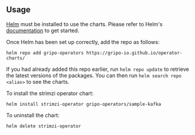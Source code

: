 ## Usage

[Helm](https://helm.sh) must be installed to use the charts.  Please refer to
Helm's [documentation](https://helm.sh/docs) to get started.

Once Helm has been set up correctly, add the repo as follows:

    helm repo add gripo-operators https://gripo-io.github.io/operator-charts/

If you had already added this repo earlier, run `helm repo update` to retrieve
the latest versions of the packages.  You can then run `helm search repo
<alias>` to see the charts.

To install the strimzi operator chart:

    helm install strimzi-operator gripo-operators/sample-kafka

To uninstall the chart:

    helm delete strimzi-operator

